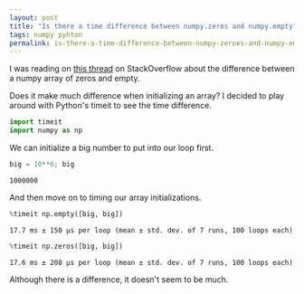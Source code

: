 ```yaml
---
layout: post
title: "Is there a time difference between numpy.zeros and numpy.empty?"
tags: numpy pyhton
permalink: is-there-a-time-difference-between-numpy-zeroes-and-numpy-empty
---
```


I was reading
on
[this thread](https://stackoverflow.com/questions/43145332/numpy-array-of-zeros-or-empty) on
StackOverflow about the difference between a numpy array of zeros and
empty.

Does it make much difference when initializing an array? I decided to
play around with Python's timeit to see the time difference.


```python
import timeit
import numpy as np
```

We can initialize a big number to put into our loop first.


```python
big = 10**6; big
```




    1000000



And then move on to timing our array initializations.


```python
%timeit np.empty([big, big])
```

    17.7 ms ± 150 µs per loop (mean ± std. dev. of 7 runs, 100 loops each)



```python
%timeit np.zeros([big, big])
```

    17.6 ms ± 208 µs per loop (mean ± std. dev. of 7 runs, 100 loops each)


Although there is a difference, it doesn't seem to be much.
